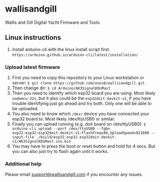 # wallisandgill
Wallis and Gill Digital Yacht Firmware and Tools

## Linux instructions
 1. Install arduino-cli with the linux install script first. ```https://arduino.github.io/arduino-cli/latest/installation/```

### Upload latest firmware
 1. First you need to copy this repository to your Linux workstation or server: ```$ git clone https://github.com/unxs0/wallisandgill.git```
 2. Then change dir: ```$ cd Arduino/AK3SignalKOnMast```
 3. Then you need to identify which esp32 board you are using. Most likely ```nodemcu-32s```, but it also could be the ```esp32doit-devkit-v1```, if you have trouble identifying just go ahead and try both. Only one will be able to be uploaded.
 4. You also need to know which ```/dev/``` device you have connected your esp32 board to. Most likely /dev/ttyUSB0 or similar.
 5. Finally you can upload running (e.g. doit board on /dev/ttyUSB0): ```$ arduino-cli upload --port /dev/ttyUSB0 --fqbn esp32:esp32:esp32doit-devkit-v1:FlashFreq=80,UploadSpeed=921600 --input-file ./build/esp32.esp32.esp32doit-devkit-v1/AK3SignalKOnMast.ino.bin```
 6. You may have to press the boot or reset button and hold for 4 secs. But you can also just try to flash again until it works.

### Additional help
Please email support@wallisandgill.com if you encounter any issues.
